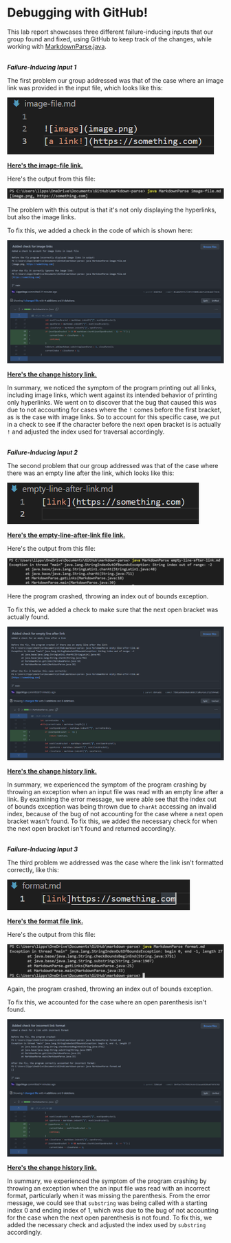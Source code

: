 # Debugging with GitHub!
This lab report showcases three different failure-inducing inputs that our group found and fixed, using GitHub to keep track of the changes, while working with [MarkdownParse.java](https://github.com/LippsVega/markdown-parse/blob/main/MarkdownParse.java).
<br /><br />

***Failure-Inducing Input 1***

The first problem our group addressed was that of the case where an image link was provided in the input file, which looks like this:

![Image](image-input.png)

**[Here's the image-file link.](https://github.com/LippsVega/markdown-parse/blob/main/image-file.md)**

Here's the output from this file:

![Image](image-input-error.png)

The problem with this output is that it's not only displaying the hyperlinks, but also the image links.

To fix this, we added a check in the code of which is shown here:

![Image](check-for-image-links.png)

**[Here's the change history link.](https://github.com/LippsVega/markdown-parse/commit/8ba46d9225cfc01531080ba6475a650a4def3674#diff-c703a0ec03474d601c6bf846740b293e0538bccf38d5f677a302457479e9c652)**

In summary, we noticed the symptom of the program printing out all links, including image links, which went against its intended behavior of printing only hyperlinks. We went on to discover that the bug that caused this was due to not accounting for cases where the `!` comes before the first bracket, as is the case with image links. So to account for this specific case, we put in a check to see if the character before the next open bracket is is actually `!` and adjusted the index used for traversal accordingly.
<br /><br />

***Failure-Inducing Input 2***

The second problem that our group addressed was that of the case where there was an empty line after the link, which looks like this:

![Image](empty-line-after-link-input.png)

**[Here's the empty-line-after-link file link.](https://github.com/LippsVega/markdown-parse/blob/main/empty-line-after-link.md)**

Here's the output from this file:

![Image](empty-line-after-link-input-error.png)

Here the program crashed, throwing an index out of bounds exception.

To fix this, we added a check to make sure that the next open bracket was actually found.

![Image](check-for-empty-line-after-link.png)

**[Here's the change history link.](https://github.com/LippsVega/markdown-parse/commit/72b81a9de820a6c8d863710b141dc272259b4a83#diff-c703a0ec03474d601c6bf846740b293e0538bccf38d5f677a302457479e9c652)**

In summary, we experienced the symptom of the program crashing by throwing an exception when an input file was read with an empty line after a link. By examining the error message, we were able see that the index out of bounds exception was being thrown due to `charAt` accessing an invalid index, because of the bug of not accounting for the case where a next open bracket wasn't found. To fix this, we added the necessary check for when the next open bracket isn't found and returned accordingly.
<br /><br />

***Failure-Inducing Input 3***

The third problem we addressed was the case where the link isn't formatted correctly, like this:

![Image](format-input.png)

**[Here's the format file link.](https://github.com/LippsVega/markdown-parse/blob/main/format.md)**

Here's the output from this file:

![Image](format-input-error.png)

Again, the program crashed, throwing an index out of bounds exception.

To fix this, we accounted for the case where an open parenthesis isn't found.

![Image](check-for-incorrect-link-format.png)

**[Here's the change history link.](https://github.com/LippsVega/markdown-parse/commit/3b4fae77e3f60154c6e521aaa642bba073076782#diff-c703a0ec03474d601c6bf846740b293e0538bccf38d5f677a302457479e9c652)**

In summary, we experienced the symptom of the program crashing by throwing an exception when the an input file was read with an incorrect format, particularly when it was missing the parenthesis. From the error message, we could see that `substring` was being called with a starting index 0 and ending index of 1, which was due to the bug of not accounting for the case when the next open parenthesis is not found. To fix this, we added the necessary check and adjusted the index used by `substring` accordingly.